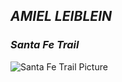 ## **_AMIEL LEIBLEIN_**

### **_Santa Fe Trail_**

![Santa Fe Trail Picture](https://www.kshs.org/portraits/graphics/sante_fe_trail.jpg) 
